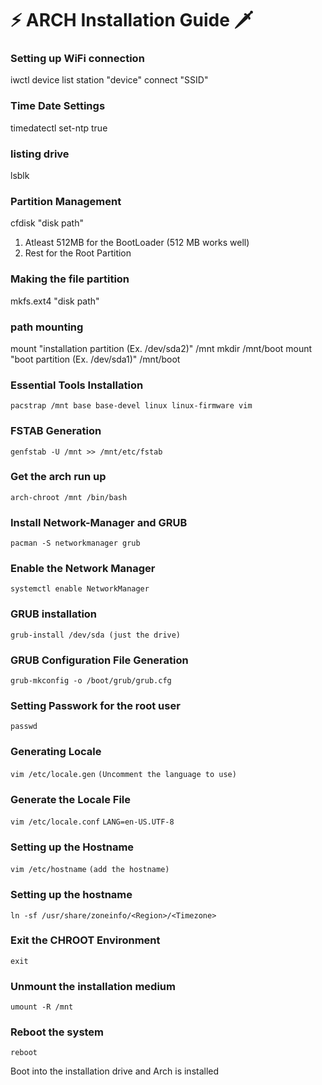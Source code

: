 # ⚡️ ARCH Installation Guide 🗡️

### Setting up WiFi connection
iwctl
device list
station "device" connect "SSID"

### Time Date Settings 
timedatectl set-ntp true

### listing drive
lsblk

### Partition Management 
cfdisk "disk path"

1. Atleast 512MB for the BootLoader (512 MB works well)
2. Rest for the Root Partition

### Making the file partition 
mkfs.ext4 "disk path"

### path mounting 
mount "installation partition (Ex. /dev/sda2)" /mnt 
mkdir /mnt/boot
mount "boot partition (Ex. /dev/sda1)" /mnt/boot

### Essential Tools Installation  
`pacstrap /mnt base base-devel linux linux-firmware vim`

### FSTAB Generation
`genfstab -U /mnt >> /mnt/etc/fstab`

### Get the arch run up
`arch-chroot /mnt /bin/bash`

### Install Network-Manager and GRUB
`pacman -S networkmanager grub`

### Enable the Network Manager 
`systemctl enable NetworkManager`

### GRUB installation
`grub-install /dev/sda (just the drive)`

### GRUB Configuration File Generation 
`grub-mkconfig -o /boot/grub/grub.cfg`

### Setting Passwork for the root user
`passwd` 

### Generating Locale 
`vim /etc/locale.gen`
`(Uncomment the language to use)`

### Generate the Locale File 
`vim /etc/locale.conf`
`LANG=en-US.UTF-8`

### Setting up the Hostname
`vim /etc/hostname` 
`(add the hostname)`

### Setting up the hostname 
`ln -sf /usr/share/zoneinfo/<Region>/<Timezone>`

### Exit the CHROOT Environment
`exit`

### Unmount the installation medium
`umount -R /mnt`

### Reboot the system 
`reboot`

Boot into the installation drive and Arch is installed 
